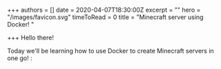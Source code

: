 +++
authors = []
date = 2020-04-07T18:30:00Z
excerpt = ""
hero = "/images/favicon.svg"
timeToRead = 0
title = "Minecraft server using Docker! "

+++
Hello there! 

Today we'll be learning how to use Docker to create Minecraft servers in one go! :